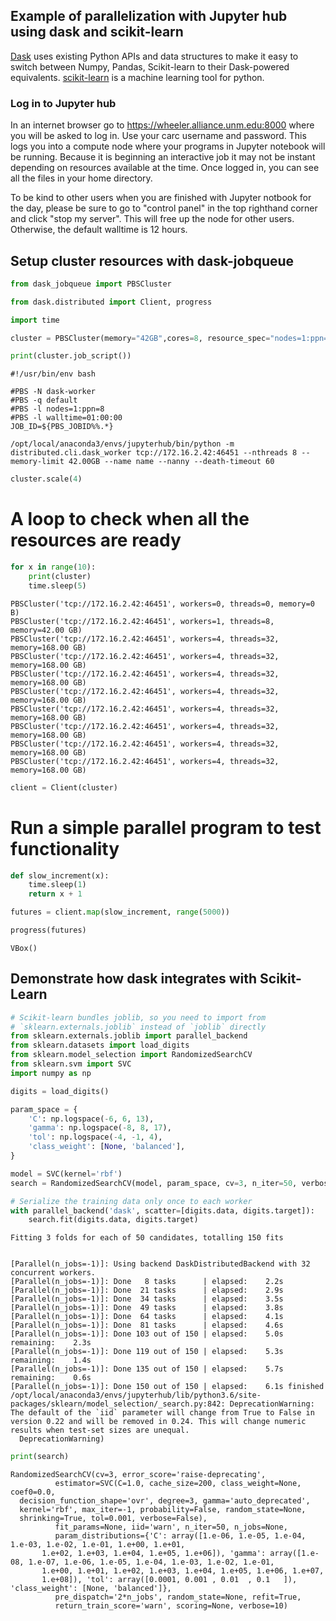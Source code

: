 ## Example of parallelization with Jupyter hub using dask and scikit-learn

[Dask](https://dask.org/) uses existing Python APIs and data structures to make it easy to switch between Numpy, Pandas, Scikit-learn to their Dask-powered equivalents. [scikit-learn](https://scikit-learn.org/stable/) is a machine learning tool for python.

### Log in to Jupyter hub

In an internet browser go to https://wheeler.alliance.unm.edu:8000 where you will be asked to log in. Use your carc username and password. This logs you into a compute node where your programs in Jupyter notebook will be running. Because it is beginning an interactive job it may not be instant depending on resources available at the time. Once logged in, you can see all the files in your home directory. 

To be kind to other users when you are finished with Jupyter notbook for the day, please be sure to go to "control panel" in the top righthand corner and click "stop my server". This will free up the node for other users. Otherwise, the default walltime is 12 hours. 


## Setup cluster resources with dask-jobqueue


```python
from dask_jobqueue import PBSCluster
```


```python
from dask.distributed import Client, progress
```


```python
import time
```


```python
cluster = PBSCluster(memory="42GB",cores=8, resource_spec="nodes=1:ppn=8", queue="default", walltime='01:00:00')
```


```python
print(cluster.job_script())
```

    #!/usr/bin/env bash
    
    #PBS -N dask-worker
    #PBS -q default
    #PBS -l nodes=1:ppn=8
    #PBS -l walltime=01:00:00
    JOB_ID=${PBS_JOBID%%.*}
    
    /opt/local/anaconda3/envs/jupyterhub/bin/python -m distributed.cli.dask_worker tcp://172.16.2.42:46451 --nthreads 8 --memory-limit 42.00GB --name name --nanny --death-timeout 60
    



```python
cluster.scale(4)
```

# A loop to check when all the resources are ready


```python
for x in range(10):
    print(cluster)
    time.sleep(5)
```

    PBSCluster('tcp://172.16.2.42:46451', workers=0, threads=0, memory=0 B)
    PBSCluster('tcp://172.16.2.42:46451', workers=1, threads=8, memory=42.00 GB)
    PBSCluster('tcp://172.16.2.42:46451', workers=4, threads=32, memory=168.00 GB)
    PBSCluster('tcp://172.16.2.42:46451', workers=4, threads=32, memory=168.00 GB)
    PBSCluster('tcp://172.16.2.42:46451', workers=4, threads=32, memory=168.00 GB)
    PBSCluster('tcp://172.16.2.42:46451', workers=4, threads=32, memory=168.00 GB)
    PBSCluster('tcp://172.16.2.42:46451', workers=4, threads=32, memory=168.00 GB)
    PBSCluster('tcp://172.16.2.42:46451', workers=4, threads=32, memory=168.00 GB)
    PBSCluster('tcp://172.16.2.42:46451', workers=4, threads=32, memory=168.00 GB)
    PBSCluster('tcp://172.16.2.42:46451', workers=4, threads=32, memory=168.00 GB)



```python
client = Client(cluster)
```

# Run a simple parallel program to test functionality


```python
def slow_increment(x): 
    time.sleep(1)
    return x + 1 

```


```python
futures = client.map(slow_increment, range(5000))
```


```python
progress(futures)
```


    VBox()


## Demonstrate how dask integrates with Scikit-Learn


```python
# Scikit-learn bundles joblib, so you need to import from
# `sklearn.externals.joblib` instead of `joblib` directly
from sklearn.externals.joblib import parallel_backend
from sklearn.datasets import load_digits
from sklearn.model_selection import RandomizedSearchCV
from sklearn.svm import SVC
import numpy as np

digits = load_digits()

param_space = {
    'C': np.logspace(-6, 6, 13),
    'gamma': np.logspace(-8, 8, 17),
    'tol': np.logspace(-4, -1, 4),
    'class_weight': [None, 'balanced'],
}

model = SVC(kernel='rbf')
search = RandomizedSearchCV(model, param_space, cv=3, n_iter=50, verbose=10)

# Serialize the training data only once to each worker
with parallel_backend('dask', scatter=[digits.data, digits.target]):
    search.fit(digits.data, digits.target)

```

    Fitting 3 folds for each of 50 candidates, totalling 150 fits


    [Parallel(n_jobs=-1)]: Using backend DaskDistributedBackend with 32 concurrent workers.
    [Parallel(n_jobs=-1)]: Done   8 tasks      | elapsed:    2.2s
    [Parallel(n_jobs=-1)]: Done  21 tasks      | elapsed:    2.9s
    [Parallel(n_jobs=-1)]: Done  34 tasks      | elapsed:    3.5s
    [Parallel(n_jobs=-1)]: Done  49 tasks      | elapsed:    3.8s
    [Parallel(n_jobs=-1)]: Done  64 tasks      | elapsed:    4.1s
    [Parallel(n_jobs=-1)]: Done  81 tasks      | elapsed:    4.6s
    [Parallel(n_jobs=-1)]: Done 103 out of 150 | elapsed:    5.0s remaining:    2.3s
    [Parallel(n_jobs=-1)]: Done 119 out of 150 | elapsed:    5.3s remaining:    1.4s
    [Parallel(n_jobs=-1)]: Done 135 out of 150 | elapsed:    5.7s remaining:    0.6s
    [Parallel(n_jobs=-1)]: Done 150 out of 150 | elapsed:    6.1s finished
    /opt/local/anaconda3/envs/jupyterhub/lib/python3.6/site-packages/sklearn/model_selection/_search.py:842: DeprecationWarning: The default of the `iid` parameter will change from True to False in version 0.22 and will be removed in 0.24. This will change numeric results when test-set sizes are unequal.
      DeprecationWarning)



```python
print(search)
```

    RandomizedSearchCV(cv=3, error_score='raise-deprecating',
              estimator=SVC(C=1.0, cache_size=200, class_weight=None, coef0=0.0,
      decision_function_shape='ovr', degree=3, gamma='auto_deprecated',
      kernel='rbf', max_iter=-1, probability=False, random_state=None,
      shrinking=True, tol=0.001, verbose=False),
              fit_params=None, iid='warn', n_iter=50, n_jobs=None,
              param_distributions={'C': array([1.e-06, 1.e-05, 1.e-04, 1.e-03, 1.e-02, 1.e-01, 1.e+00, 1.e+01,
           1.e+02, 1.e+03, 1.e+04, 1.e+05, 1.e+06]), 'gamma': array([1.e-08, 1.e-07, 1.e-06, 1.e-05, 1.e-04, 1.e-03, 1.e-02, 1.e-01,
           1.e+00, 1.e+01, 1.e+02, 1.e+03, 1.e+04, 1.e+05, 1.e+06, 1.e+07,
           1.e+08]), 'tol': array([0.0001, 0.001 , 0.01  , 0.1   ]), 'class_weight': [None, 'balanced']},
              pre_dispatch='2*n_jobs', random_state=None, refit=True,
              return_train_score='warn', scoring=None, verbose=10)



```python

```
